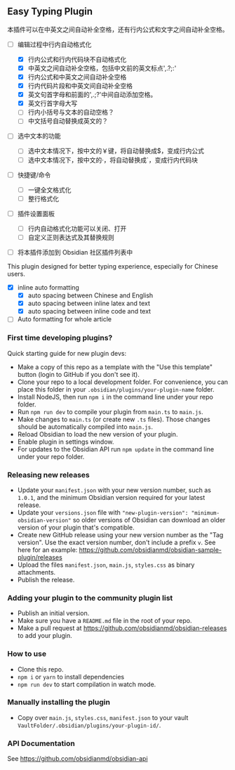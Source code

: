 ## Easy Typing Plugin
本插件可以在中英文之间自动补全空格，还有行内公式和文字之间自动补全空格。

- [ ] 编辑过程中行内自动格式化
    - [x] 行内公式和行内代码块不自动格式化
	- [x] 中英文之间自动补全空格，包括中文前的英文标点',.?;:'
	- [x] 行内公式和中英文之间自动补全空格
	- [x] 行内代码片段和中英文间自动补全空格
	- [x] 英文句首字母和前面的',.;?'中间自动添加空格。
    - [x] 英文行首字母大写
	- [ ] 行内小括号与文本的自动空格？
	- [ ] 中文括号自动替换成英文的？
- [ ] 选中文本的功能
	- [ ] 选中文本情况下，按中文的￥键，将自动替换成$，变成行内公式
	- [ ] 选中文本情况下，按中文的·，将自动替换成`，变成行内代码块
- [ ] 快捷键/命令
	- [ ]  一键全文格式化
	- [ ]  整行格式化
- [ ] 插件设置面板
    - [ ] 行内自动格式化功能可以关闭、打开
	- [ ] 自定义正则表达式及其替换规则
- [ ] 将本插件添加到 Obsidian 社区插件列表中


This plugin designed for better typing experience, especially for Chinese users.
- [x] inline auto formatting
  - [x] auto spacing between Chinese and English
  - [x] auto spacing between inline latex and text
  - [x] auto spacing between inline code and text
- [ ] Auto formatting for whole article 
### First time developing plugins?

Quick starting guide for new plugin devs:

- Make a copy of this repo as a template with the "Use this template" button (login to GitHub if you don't see it).
- Clone your repo to a local development folder. For convenience, you can place this folder in your `.obsidian/plugins/your-plugin-name` folder.
- Install NodeJS, then run `npm i` in the command line under your repo folder.
- Run `npm run dev` to compile your plugin from `main.ts` to `main.js`.
- Make changes to `main.ts` (or create new `.ts` files). Those changes should be automatically compiled into `main.js`.
- Reload Obsidian to load the new version of your plugin.
- Enable plugin in settings window.
- For updates to the Obsidian API run `npm update` in the command line under your repo folder.

### Releasing new releases

- Update your `manifest.json` with your new version number, such as `1.0.1`, and the minimum Obsidian version required for your latest release.
- Update your `versions.json` file with `"new-plugin-version": "minimum-obsidian-version"` so older versions of Obsidian can download an older version of your plugin that's compatible.
- Create new GitHub release using your new version number as the "Tag version". Use the exact version number, don't include a prefix `v`. See here for an example: https://github.com/obsidianmd/obsidian-sample-plugin/releases
- Upload the files `manifest.json`, `main.js`, `styles.css` as binary attachments.
- Publish the release.

### Adding your plugin to the community plugin list

- Publish an initial version.
- Make sure you have a `README.md` file in the root of your repo.
- Make a pull request at https://github.com/obsidianmd/obsidian-releases to add your plugin.

### How to use

- Clone this repo.
- `npm i` or `yarn` to install dependencies
- `npm run dev` to start compilation in watch mode.

### Manually installing the plugin

- Copy over `main.js`, `styles.css`, `manifest.json` to your vault `VaultFolder/.obsidian/plugins/your-plugin-id/`.

### API Documentation

See https://github.com/obsidianmd/obsidian-api
